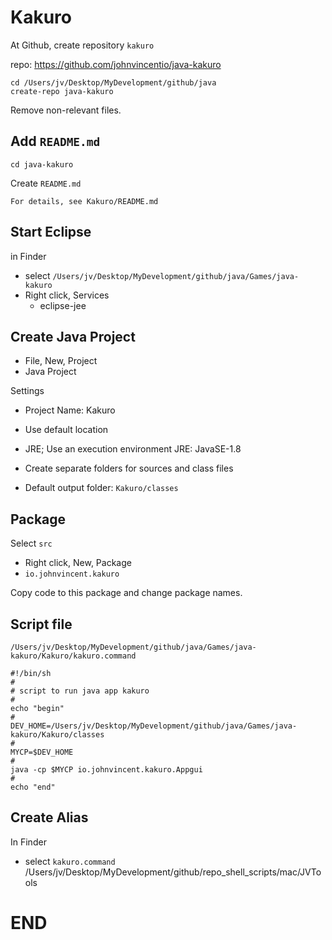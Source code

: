 # Kakuro

At Github, create repository `kakuro`

repo: https://github.com/johnvincentio/java-kakuro

```
cd /Users/jv/Desktop/MyDevelopment/github/java
create-repo java-kakuro
```

Remove non-relevant files.

## Add `README.md`

```
cd java-kakuro
```

Create `README.md`

```
For details, see Kakuro/README.md
```

## Start Eclipse

in Finder

* select `/Users/jv/Desktop/MyDevelopment/github/java/Games/java-kakuro`
* Right click, Services
  * eclipse-jee

## Create Java Project

* File, New, Project
* Java Project

Settings

* Project Name: Kakuro
* Use default location
* JRE; Use an execution environment JRE: JavaSE-1.8
* Create separate folders for sources and class files

* Default output folder: `Kakuro/classes`

## Package

Select `src`

* Right click, New, Package
* `io.johnvincent.kakuro`

Copy code to this package and change package names.

## Script file

`/Users/jv/Desktop/MyDevelopment/github/java/Games/java-kakuro/Kakuro/kakuro.command`

```
#!/bin/sh
#
# script to run java app kakuro
#
echo "begin"
#
DEV_HOME=/Users/jv/Desktop/MyDevelopment/github/java/Games/java-kakuro/Kakuro/classes
#
MYCP=$DEV_HOME
#
java -cp $MYCP io.johnvincent.kakuro.Appgui
#
echo "end"
```

## Create Alias

In Finder

* select `kakuro.command`
/Users/jv/Desktop/MyDevelopment/github/repo_shell_scripts/mac/JVTools

# END



